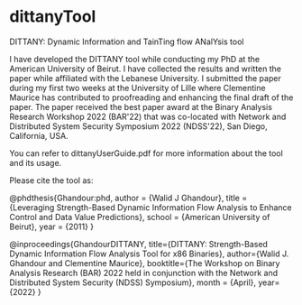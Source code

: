 # dittanyTool

DITTANY: Dynamic Information and TainTing flow ANalYsis tool

I have developed the DITTANY tool while conducting my PhD at the American University of Beirut. I have collected the results and written the paper while affiliated with the Lebanese University. I submitted the paper during my first two weeks at the University of Lille where Clementine Maurice has contributed to proofreading and enhancing the final draft of the paper. The paper received the best paper award at the Binary Analysis Research Workshop 2022 (BAR'22)  that was co-located with Network and Distributed System Security Symposium 2022 (NDSS'22), San Diego, California, USA. 

You can refer to dittanyUserGuide.pdf for more information about the tool and its usage.

Please cite the tool as:

@phdthesis{Ghandour:phd,
	author       = {Walid J Ghandour}, 
	title        = {Leveraging Strength-Based Dynamic Information Flow Analysis to Enhance Control and Data Value Predictions},
	school       = {American University of Beirut},
	year         = {2011}
}

@inproceedings{GhandourDITTANY,
	title={DITTANY: Strength-Based Dynamic Information Flow Analysis Tool for x86 Binaries},
	author={Walid J. Ghandour and Clementine Maurice},
	booktitle={The Workshop on Binary Analysis Research (BAR) 2022 held in conjunction with the Network and
		Distributed System Security (NDSS) Symposium},
	month = {April},
	year={2022}
}




